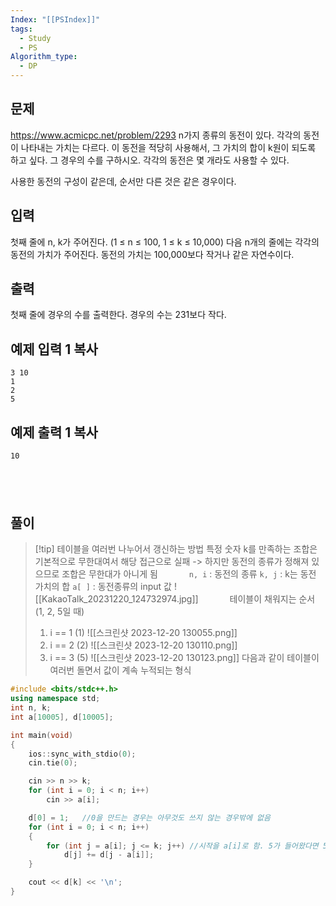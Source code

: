 ```yaml
---
Index: "[[PSIndex]]"
tags:
  - Study
  - PS
Algorithm_type:
  - DP
---
```


## 문제
https://www.acmicpc.net/problem/2293
n가지 종류의 동전이 있다. 각각의 동전이 나타내는 가치는 다르다. 이 동전을 적당히 사용해서, 그 가치의 합이 k원이 되도록 하고 싶다. 그 경우의 수를 구하시오. 각각의 동전은 몇 개라도 사용할 수 있다.

사용한 동전의 구성이 같은데, 순서만 다른 것은 같은 경우이다.

## 입력

첫째 줄에 n, k가 주어진다. (1 ≤ n ≤ 100, 1 ≤ k ≤ 10,000) 다음 n개의 줄에는 각각의 동전의 가치가 주어진다. 동전의 가치는 100,000보다 작거나 같은 자연수이다.

## 출력

첫째 줄에 경우의 수를 출력한다. 경우의 수는 231보다 작다.

## 예제 입력 1 복사

```
3 10
1
2
5
```

## 예제 출력 1 복사

```
10
```
   
---
## 풀이
> [!tip] 테이블을 여러번 나누어서 갱신하는 방법
> 특정 숫자 k를 만족하는 조합은 기본적으로 무한대여서 해당 접근으로 실패
> -> 하지만 동전의 종류가 정해져 있으므로 조합은 무한대가 아니게 됨
>    
> `n, i` : 동전의 종류
> `k, j` : k는 동전 가치의 합
> `a[ ]` : 동전종류의 input 값
> ![[KakaoTalk_20231220_124732974.jpg]]
>    
> 테이블이 채워지는 순서 (1, 2, 5일 때)
> 1. i == 1 (1)
> 	![[스크린샷 2023-12-20 130055.png]]
> 1. i == 2 (2)
> 	![[스크린샷 2023-12-20 130110.png]]
> 1. i == 3 (5)
> 	![[스크린샷 2023-12-20 130123.png]]
> 다음과 같이 테이블이 여러번 돌면서 값이 계속 누적되는 형식

```cpp
#include <bits/stdc++.h>
using namespace std;
int n, k;
int a[10005], d[10005];

int main(void) 
{
	ios::sync_with_stdio(0);
	cin.tie(0);

	cin >> n >> k;
	for (int i = 0; i < n; i++)
		cin >> a[i];

	d[0] = 1;	//0을 만드는 경우는 아무것도 쓰지 않는 경우밖에 없음
	for (int i = 0; i < n; i++)
	{
		for (int j = a[i]; j <= k; j++)	//시작을 a[i]로 함. 5가 들어왔다면 5로 5아래 숫자는 만들 수 없음
			d[j] += d[j - a[i]];
	}

	cout << d[k] << '\n';
}
```